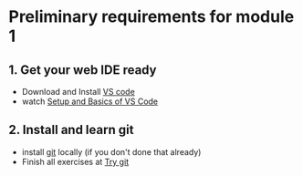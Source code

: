 # Preliminary requirements for module 1

## 1. Get your web IDE ready
  - Download and Install [VS code](https://code.visualstudio.com/download)
  - watch [Setup and Basics of VS Code](https://code.visualstudio.com/docs/introvideos/basics)

## 2. Install and learn git 
  - install [git](https://git-scm.com/downloads) locally (if you don't done that already)
  - Finish all exercises at [Try git](https://try.github.io)

